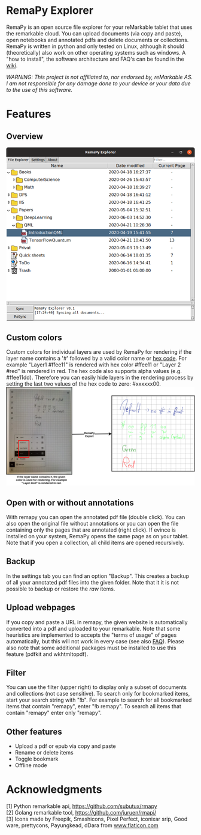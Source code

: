 # RemaPy Explorer

RemaPy is an open source file explorer for your reMarkable tablet that uses 
the remarkable cloud. You can upload documents (via copy and paste), open 
notebooks and annotated pdfs and delete documents or collections. RemaPy 
is written in python and only tested on Linux, although it should 
(theoretically) also work on other operating systems such as windows. 
A "how to install", the software architecture and FAQ's 
can be found in the [wiki](https://github.com/peerdavid/remapy/wiki).

*WARNING: This project is not affiliated to, 
nor endorsed by, reMarkable AS. I am not responsible for any 
damage done to your device or your data 
due to the use of this software.*


# Features 
## Overview
<img src="doc/explorer.png" />

## Custom colors
Custom colors for individual layers are used by RemaPy for rendering
if the layer name contains a '#' followed by a valid color name or 
[hex code](https://www.color-hex.com/).
For example "Layer1 #ffee11" is rendered with hex color #ffee11 or "Layer 2 #red" 
is rendered in red. The hex code also supports alpha values (e.g. #ffee11dd).
Therefore you can easily hide layers in the rendering process by setting the last
two values of the hex code to zero: #xxxxxx00.
<img src="doc/custom_colors.png" />

## Open with or without annotations
With remapy you can open the annotated pdf file (double click). You can also
open the original file without annotations or you can open the file containing
only the pages that are annotated (right click). If evince is installed on your 
system, RemaPy opens the same page as on your tablet. Note that if you open 
a collection, all child items are opened recursively.

## Backup
In the settings tab you can find an option "Backup". This creates a 
backup of all your annotated pdf files into the given folder. Note that it 
it is not possible to backup or restore the *raw* items.

## Upload webpages
If you copy and paste a URL in remapy, the given website is automatically 
converted into a pdf and uploaded to your remarkable. Note that some heuristics
are implemented to accepts the "terms of usage" of pages automatically, 
but this will not work in every case 
(see also [FAQ](https://github.com/peerdavid/remapy/wiki)). Please also note 
that some additional packages must be installed to use this feature 
(pdfkit and wkhtmltopdf).

## Filter
You can use the filter (upper right) to display only a subset of 
documents and collections (not case sensitive). To search only 
for bookmarked items, start your search string with "!b". For example to 
search for all bookmarked items that contain "remapy", enter "!b remapy".
To search all items that contain "remapy" enter only "remapy".

## Other features
 - Upload a pdf or epub via copy and paste
 - Rename or delete items
 - Toggle bookmark
 - Offline mode


# Acknowledgments
[1] Python remarkable api, https://github.com/subutux/rmapy <br />
[2] Golang remarkable tool, https://github.com/juruen/rmapi/ <br />
[3] Icons made by Freepik, Smashicons, Pixel Perfect, iconixar  srip, 
Good ware, prettycons, Payungkead, dDara from www.flaticon.com <br />